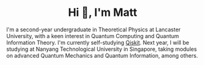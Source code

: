 <h1 align="center">Hi 👋, I'm Matt</h1>

I'm a second-year undergraduate in Theoretical Physics at Lancaster University, with a keen interest in Quantum Computing and Quantum Information Theory. I'm currently self-studying [Qiskit](https://qiskit.org/learn/). Next year, I will be studying at Nanyang Technological University in Singapore, taking modules on advanced Quantum Mechanics and Quantum Information, among others.
